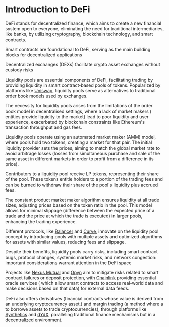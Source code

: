 # Introduction to DeFi

DeFi stands for decentralized finance, which aims to create a new financial system open to everyone, eliminating the need for traditional intermediaries, like banks, by utilizing cryptography, blockchain technology, and smart contracts.

Smart contracts are foundational to DeFi, serving as the main building blocks for decentralized applications

Decentralized exchanges (DEXs) facilitate crypto asset exchanges without custody risks

Liquidity pools are essential components of DeFi, facilitating trading by providing liquidity in smart contract-based pools of tokens. Popularized by platforms like [Uniswap](https://uniswap.org/), liquidity pools serve as alternatives to traditional order book models used by exchanges.

The necessity for liquidity pools arises from the limitations of the order book model in decentralised settings, where a lack of market makers ( entities provide liquidity to the market) lead to poor liquidity and user experience, exacerbated by blockchain constraints like Ethereum's transaction throughput and gas fees.

Liquidity pools operate using an automated market maker (AMM) model, where pools hold two tokens, creating a market for that pair. The initial liquidity provider sets the prices, aiming to match the global market rate to avoid arbitrage losses (losses from simultaneous purchase and sale of the same asset in different markets in order to profit from a difference in its price).

Contributors to a liquidity pool receive LP tokens, representing their share of the pool. These tokens entitle holders to a portion of the trading fees and can be burned to withdraw their share of the pool's liquidity plus accrued fees.

The constant product market maker algorithm ensures liquidity at all trade sizes, adjusting prices based on the token ratio in the pool. This model allows for minimal slippage (difference between the expected price of a trade and the price at which the trade is executed) in larger pools, enhancing the trading experience.

Different protocols, like [Balancer](https://balancer.fi/) and [Curve](https://balancer.fi/), innovate on the liquidity pool concept by introducing pools with multiple assets and optimized algorithms for assets with similar values, reducing fees and slippage.

Despite their benefits, liquidity pools carry risks, including smart contract bugs, protocol changes, systemic market risks, and network congestion: important considerations warrant attention in the DeFi space

Projects like [Nexus Mutual](https://nexusmutual.io/) and [Opyn](https://v1.opyn.co/#/) aim to mitigate risks related to smart contract failures or deposit protection, with [Chainlink](https://chain.link/) providing essential oracle services ( which allow smart contracts to access real-world data and make decisions based on that data) for external data feeds.

DeFi also offers derivatives (financial contracts whose value is derived from an underlying cryptocurrency asset.) and margin trading (a method where a to borrowe assets to trade cryptocurrencies), through platforms like [Synthetics](https://synthetix.io/) and [dYdX](https://dydx.exchange/), paralleling traditional finance mechanisms but in a decentralized environment.

